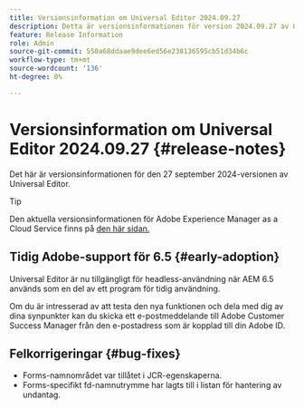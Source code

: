 ```yaml
---
title: Versionsinformation om Universal Editor 2024.09.27
description: Detta är versionsinformationen för version 2024.09.27 av Universal Editor.
feature: Release Information
role: Admin
source-git-commit: 550a68ddaae9dee6ed56e238136595cb51d34b6c
workflow-type: tm+mt
source-wordcount: '136'
ht-degree: 0%

---
```



# Versionsinformation om Universal Editor 2024.09.27 {#release-notes}

Det här är versionsinformationen för den 27 september 2024-versionen av Universal Editor.

>[!TIP]
>
>Den aktuella versionsinformationen för Adobe Experience Manager as a Cloud Service finns på [den här sidan.](/help/release-notes/release-notes-cloud/release-notes-current.md)

## Tidig Adobe-support för 6.5 {#early-adoption}

Universal Editor är nu tillgängligt för headless-användning när AEM 6.5 används som en del av ett program för tidig användning.

Om du är intresserad av att testa den nya funktionen och dela med dig av dina synpunkter kan du skicka ett e-postmeddelande till Adobe Customer Success Manager från den e-postadress som är kopplad till din Adobe ID.

## Felkorrigeringar {#bug-fixes}

* Forms-namnområdet var tillåtet i JCR-egenskaperna.
* Forms-specifikt fd-namnutrymme har lagts till i listan för hantering av undantag.
